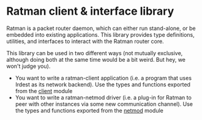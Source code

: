 # Ratman client & interface library

Ratman is a packet router daemon, which can either run stand-alone, or
be embedded into existing applications.  This library provides type
definitions, utilities, and interfaces to interact with the Ratman
router core.

This library can be used in two different ways (not mutually
exclusive, although doing both at the same time would be a bit weird.
But hey, we won't judge you).

- You want to write a ratman-client application (i.e. a program that
uses Irdest as its network backend).  Use the types and functions
exported from the [client](crate::client) module
- You want to write a ratman-netmod driver (i.e. a plug-in for Ratman
to peer with other instances via some new communication channel).  Use
the types and functions exported from the [netmod](crate::netmod)
module

